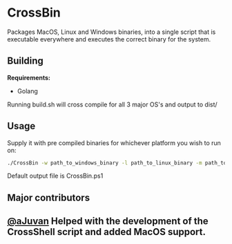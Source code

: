 # CrossBin

Packages MacOS, Linux and Windows binaries, into a single script that
is executable everywhere and executes the correct binary for the system.

## Building

**Requirements:**
- Golang

Running build.sh will cross compile for all 3 major OS's and output to dist/

## Usage

Supply it with pre compiled binaries for whichever platform you wish to run on:

```sh
./CrossBin -w path_to_windows_binary -l path_to_linux_binary -m path_to_macos_binary -o output_file
```

Default output file is CrossBin.ps1

## Major contributors

## [@aJuvan](https://github.com/aJuvan) Helped with the development of the CrossShell script and added MacOS support.
